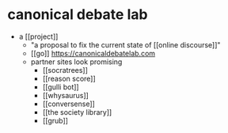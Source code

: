 # canonical debate lab

- a [[project]]
  - "a proposal to fix the current state of [[online discourse]]"
  - [[go]] https://canonicaldebatelab.com
  - partner sites look promising
    - [[socratrees]]
    - [[reason score]]
    - [[gulli bot]]
    - [[whysaurus]]
    - [[conversense]]
    - [[the society library]]
    - [[grub]]

